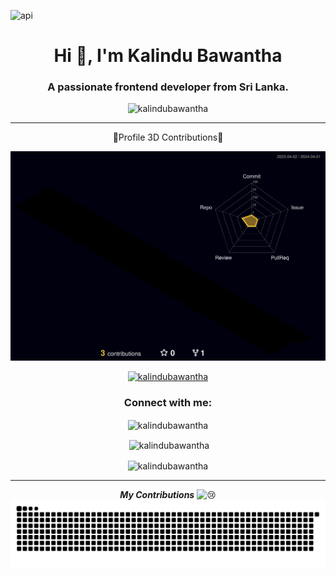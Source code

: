 ![api](https://github.com/gmpsankalpa/KalinduBawantha/assets/123918506/86383f75-ccfe-4462-ab7e-1bd8100a1aa3)

<h1 align="center">Hi 👋, I'm Kalindu Bawantha</h1>
<h3 align="center">A passionate frontend developer from Sri Lanka.</h3>

<p align="center"> <img src="https://komarev.com/ghpvc/?username=kalindubawantha&label=Profile%20views&color=0e75b6&style=flat" alt="kalindubawantha" /> </p>

---

<div align="center">

<p>🔹Profile 3D Contributions🔹</p>

![](./profile-3d-contrib/profile-night-rainbow.svg)

</div>

<p align="center"> <a href="https://github.com/ryo-ma/github-profile-trophy"><img src="https://github-profile-trophy.vercel.app/?username=kalindubawantha&theme=radical" alt="kalindubawantha" /></a> </p>

<h3 align="center">Connect with me:</h3>
<div align="center">


<p><img align="center" src="https://github-readme-stats.vercel.app/api/top-langs?username=kalindubawantha&show_icons=true&locale=en&layout=compact&theme=radical" alt="kalindubawantha" /></p>

<p>&nbsp;<img align="center" src="https://github-readme-stats.vercel.app/api?username=kalindubawantha&show_icons=true&locale=en&theme=radical" alt="kalindubawantha" /></p>

<p><img align="center" src="https://github-readme-streak-stats.herokuapp.com/?user=kalindubawantha&theme=radical" alt="kalindubawantha" /></p>
</div>

---

<div align="center">
  
***My Contributions*** <img src="https://fonts.gstatic.com/s/e/notoemoji/latest/1f622/512.gif" alt="😢" width="32" height="32"> <br>
<img src="https://raw.githubusercontent.com/kalindubawantha/kalindubawantha/output/snake.svg" alt="Snake animation" />
</div>
